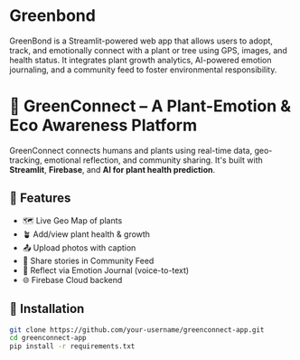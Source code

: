 # Greenbond
GreenBond is a Streamlit-powered web app that allows users to adopt, track, and emotionally connect with a plant or tree using GPS, images, and health status. It integrates plant growth analytics, AI-powered emotion journaling, and a community feed to foster environmental responsibility.
# 🌿 GreenConnect – A Plant-Emotion & Eco Awareness Platform

GreenConnect connects humans and plants using real-time data, geo-tracking, emotional reflection, and community sharing. It's built with **Streamlit**, **Firebase**, and **AI for plant health prediction**.

## 🔧 Features

- 🗺️ Live Geo Map of plants
- 🪴 Add/view plant health & growth
- 📤 Upload photos with caption
- 🌱 Share stories in Community Feed
- 🧠 Reflect via Emotion Journal (voice-to-text)
- 🌐 Firebase Cloud backend

## 🚀 Installation

```bash
git clone https://github.com/your-username/greenconnect-app.git
cd greenconnect-app
pip install -r requirements.txt
